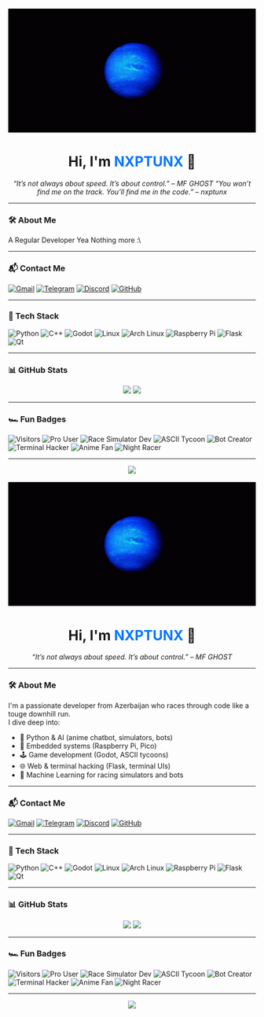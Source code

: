 
<p align="center">
  <img src="neptune-wave-dyln.gif" alt="NXPTUNX" width="600">
</p>

<h1 align="center">Hi, I'm <span style="color:#0077ff">NXPTUNX</span> 🏁</h1>

<p align="center">
  <em>“It’s not always about speed. It’s about control.” – MF GHOST</em>
  <em>“You won’t find me on the track. You’ll find me in the code.” – nxptunx</em>
</p>

---

### 🛠️ About Me
A Regular Developer
Yea Nothing more :\

---

### 📬 Contact Me

[![Gmail](https://img.shields.io/badge/-anvarbilmemek@gmail.com-D14836?style=flat-square&logo=Gmail&logoColor=white)](mailto:anvarbilmemek@gmail.com)
[![Telegram](https://img.shields.io/badge/Telegram-%40nxptunx-2CA5E0?style=flat-square&logo=telegram&logoColor=white)](https://t.me/nxptunx)
[![Discord](https://img.shields.io/badge/Discord-NXPTUNX%237777-5865F2?style=flat-square&logo=discord&logoColor=white)]()
[![GitHub](https://img.shields.io/badge/GitHub-NXPTUNX-181717?style=flat-square&logo=github)](https://github.com/nxptunx)

---

### 🧰 Tech Stack

![Python](https://img.shields.io/badge/Python-3776AB?style=for-the-badge&logo=python&logoColor=white)
![C++](https://img.shields.io/badge/C%2B%2B-00599C?style=for-the-badge&logo=c%2B%2B&logoColor=white)
![Godot](https://img.shields.io/badge/Godot-478CBF?style=for-the-badge&logo=godot-engine&logoColor=white)
![Linux](https://img.shields.io/badge/Linux-FCC624?style=for-the-badge&logo=linux&logoColor=black)
![Arch Linux](https://img.shields.io/badge/Arch-1793D1?style=for-the-badge&logo=arch-linux&logoColor=white)
![Raspberry Pi](https://img.shields.io/badge/Raspberry%20Pi-C51A4A?style=for-the-badge&logo=raspberry-pi&logoColor=white)
![Flask](https://img.shields.io/badge/Flask-000000?style=for-the-badge&logo=flask&logoColor=white)
![Qt](https://img.shields.io/badge/Qt-41CD52?style=for-the-badge&logo=qt&logoColor=white)

---

### 📊 GitHub Stats

<p align="center">
  <img src="https://github-readme-stats.vercel.app/api?username=nxptunx&show_icons=true&theme=tokyonight" height="180">
  <img src="https://github-readme-stats.vercel.app/api/top-langs/?username=nxptunx&layout=compact&theme=tokyonight" height="180">
</p>

---

### 🏎️ Fun Badges

![Visitors](https://komarev.com/ghpvc/?username=nxptunx&style=flat-square&color=blue)
![Pro User](https://img.shields.io/badge/ChatGPT-Pro-black?style=flat-square&logo=openai)
![Race Simulator Dev](https://img.shields.io/badge/Touge-Racer-yellow?style=flat-square)
![ASCII Tycoon](https://img.shields.io/badge/ASCII%20Tycoon-Developer-blueviolet?style=flat-square)
![Bot Creator](https://img.shields.io/badge/Python%20Bots-Engineer-green?style=flat-square)
![Terminal Hacker](https://img.shields.io/badge/Terminal-Wizard-black?style=flat-square)
![Anime Fan](https://img.shields.io/badge/Anime-%F0%9F%A5%B7-red?style=flat-square)
![Night Racer](https://img.shields.io/badge/Night%20Racer-DarkSlateGray?style=flat-square)

---

<p align="center">
  <img src="https://capsule-render.vercel.app/api?type=waving&color=0:0077ff,100:000000&height=150&section=footer&text=Thanks%20for%20drifting%20by!&fontSize=24&fontColor=ffffff" />
</p>
<p align="center">
  <img src="neptune-wave-dyln.gif" alt="NXPTUNX" width="600">
</p>

<h1 align="center">Hi, I'm <span style="color:#0077ff">NXPTUNX</span> 🏁</h1>

<p align="center">
  <em>“It’s not always about speed. It’s about control.” – MF GHOST</em>
</p>

---

### 🛠️ About Me
I'm a passionate developer from Azerbaijan who races through code like a touge downhill run.  
I dive deep into:
- 🚗 Python & AI (anime chatbot, simulators, bots)
- 🔧 Embedded systems (Raspberry Pi, Pico)
- 🕹️ Game development (Godot, ASCII tycoons)
- 🌐 Web & terminal hacking (Flask, terminal UIs)
- 🧠 Machine Learning for racing simulators and bots

---

### 📬 Contact Me

[![Gmail](https://img.shields.io/badge/-nxptunx@gmail.com-D14836?style=flat-square&logo=Gmail&logoColor=white)](mailto:nxptunx@gmail.com)
[![Telegram](https://img.shields.io/badge/Telegram-%40nxptunx-2CA5E0?style=flat-square&logo=telegram&logoColor=white)](https://t.me/nxptunx)
[![Discord](https://img.shields.io/badge/Discord-NXPTUNX%237777-5865F2?style=flat-square&logo=discord&logoColor=white)]()
[![GitHub](https://img.shields.io/badge/GitHub-NXPTUNX-181717?style=flat-square&logo=github)](https://github.com/nxptunx)

---

### 🧰 Tech Stack

![Python](https://img.shields.io/badge/Python-3776AB?style=for-the-badge&logo=python&logoColor=white)
![C++](https://img.shields.io/badge/C%2B%2B-00599C?style=for-the-badge&logo=c%2B%2B&logoColor=white)
![Godot](https://img.shields.io/badge/Godot-478CBF?style=for-the-badge&logo=godot-engine&logoColor=white)
![Linux](https://img.shields.io/badge/Linux-FCC624?style=for-the-badge&logo=linux&logoColor=black)
![Arch Linux](https://img.shields.io/badge/Arch-1793D1?style=for-the-badge&logo=arch-linux&logoColor=white)
![Raspberry Pi](https://img.shields.io/badge/Raspberry%20Pi-C51A4A?style=for-the-badge&logo=raspberry-pi&logoColor=white)
![Flask](https://img.shields.io/badge/Flask-000000?style=for-the-badge&logo=flask&logoColor=white)
![Qt](https://img.shields.io/badge/Qt-41CD52?style=for-the-badge&logo=qt&logoColor=white)

---

### 📊 GitHub Stats

<p align="center">
  <img src="https://github-readme-stats.vercel.app/api?username=nxptunx&show_icons=true&theme=tokyonight" height="180">
  <img src="https://github-readme-stats.vercel.app/api/top-langs/?username=nxptunx&layout=compact&theme=tokyonight" height="180">
</p>

---

### 🏎️ Fun Badges

![Visitors](https://komarev.com/ghpvc/?username=nxptunx&style=flat-square&color=blue)
![Pro User](https://img.shields.io/badge/ChatGPT-Pro-black?style=flat-square&logo=openai)
![Race Simulator Dev](https://img.shields.io/badge/Touge-Racer-yellow?style=flat-square)
![ASCII Tycoon](https://img.shields.io/badge/ASCII%20Tycoon-Developer-blueviolet?style=flat-square)
![Bot Creator](https://img.shields.io/badge/Python%20Bots-Engineer-green?style=flat-square)
![Terminal Hacker](https://img.shields.io/badge/Terminal-Wizard-black?style=flat-square)
![Anime Fan](https://img.shields.io/badge/Anime-%F0%9F%A5%B7-red?style=flat-square)
![Night Racer](https://img.shields.io/badge/Night%20Racer-DarkSlateGray?style=flat-square)

---

<p align="center">
  <img src="https://capsule-render.vercel.app/api?type=waving&color=0:0077ff,100:000000&height=150&section=footer&text=Thanks%20for%20drifting%20by!&fontSize=24&fontColor=ffffff" />
</p>

